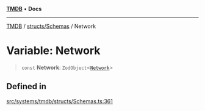 [**TMDB**](../../../README.md) • **Docs**

***

[TMDB](../../../README.md) / [structs/Schemas](../README.md) / Network

# Variable: Network

> `const` **Network**: `ZodObject`\<[`Network`](../type-aliases/Network.md)\>

## Defined in

[src/systems/tmdb/structs/Schemas.ts:361](https://github.com/Norviah/media-hub/blob/18a8c2edf600e1d27fc5173db1855dfb068c9a34/src/systems/tmdb/structs/Schemas.ts#L361)
